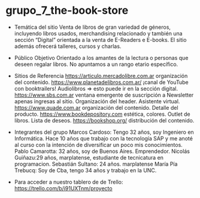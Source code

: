 # grupo_7_the-book-store

- Temática del sitio
Venta de libros de gran variedad de géneros, incluyendo libros usados, merchandising relacionado y también una sección “Digital” orientada a la venta de E-Readers e E-books.
El sitio además ofrecerá talleres, cursos y charlas.

- Público Objetivo
Orientado a los amantes de la lectura o personas que deseen regalar libros. No apuntamos a un rango etario específico.

- Sitios de Referencia
https://articulo.mercadolibre.com.ar organización del contenido.
https://www.planetadelibros.com.ar/ ¡canal de YouTube con booktrailers! Audiolibros => esto puede ir en la sección digital.
https://www.sbs.com.ar ventana emergente de suscripción a Newsletter apenas ingresas al sitio. Organización del header. Asistente virtual.
https://www.quade.com.ar organización del contenido. Detalle del producto.
https://www.bookdepository.com estética, colores. Outlet de libros. Lista de deseos.
https://bookshop.org/ distribución del contenido.

- Integrantes del grupo
Marcos Cardoso: Tengo 32 años, soy Ingeniero en Informática. Hace 10 años que trabajo con la tecnología SAP y me anoté al curso con la intención de diversificar un poco mis conocimientos.
Pablo Camarotta: 32 años, soy de Buenos Aires. Emprendedor.
Nicolás Guiñazu:29 años, marplatense, estudiante de tecnicatura en programacion.
Sebastián Sultano: 24 años. marplatense
María Pía Trebucq: Soy de Cba, tengo 34 años y trabajo en la UNC.

- Para acceder a nuestro tablero de de Trello: https://trello.com/b/i91UXTnm/proyecto
